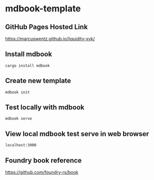 # mdbook-template

## GitHub Pages Hosted Link

https://marcuswentz.github.io/liquidity-xyk/

## Install mdbook

```shell
cargo install mdbook
```

## Create new template

```shell
mdbook init
```

## Test locally with mdbook

```shell 
mdbook serve
```

## View local mdbook test serve in web browser

```
localhost:3000
```

## Foundry book reference

https://github.com/foundry-rs/book

